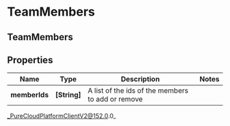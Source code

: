 # TeamMembers

## TeamMembers

## Properties

|Name | Type | Description | Notes|
|------------ | ------------- | ------------- | -------------|
| **memberIds** | **[String]** | A list of the ids of the members to add or remove | |



_PureCloudPlatformClientV2@152.0.0_
